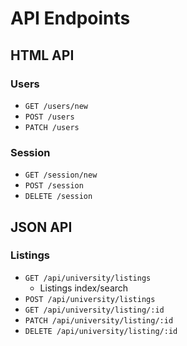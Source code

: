 # API Endpoints

## HTML API

### Users

- `GET /users/new`
- `POST /users`
- `PATCH /users`

### Session

- `GET /session/new`
- `POST /session`
- `DELETE /session`

## JSON API

### Listings

- `GET /api/university/listings`
  - Listings index/search
- `POST /api/university/listings`
- `GET /api/university/listing/:id`
- `PATCH /api/university/listing/:id`
- `DELETE /api/university/listing/:id`
